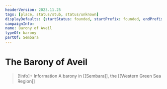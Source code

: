 ```yaml
---
headerVersion: 2023.11.25
tags: [place, status/stub, status/unknown]
displayDefaults: {startStatus: founded, startPrefix: founded, endPrefix: destroyed, endStatus: destroyed}
campaignInfo:
name: Barony of Aveil
typeOf: barony
partOf: Sembara
---
```

# The Barony of Aveil
>[!info]+ Information
> A barony in [[Sembara]], the [[Western Green Sea Region]]

